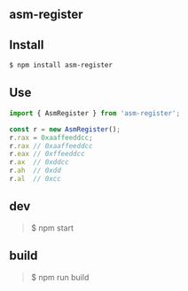 ## asm-register

## Install
```sh
$ npm install asm-register
```

## Use
```ts
import { AsmRegister } from 'asm-register'; 

const r = new AsmRegister();
r.rax = 0xaaffeeddcc;
r.rax // 0xaaffeeddcc
r.eax // 0xffeeddcc
r.ax  // 0xddcc
r.ah  // 0xdd
r.al  // 0xcc
```

## dev
> $ npm start

## build
> $ npm run build
